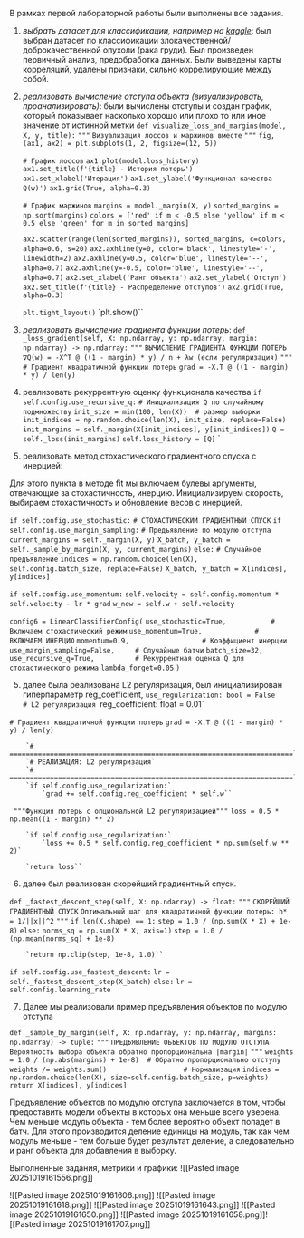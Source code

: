 В рамках первой лабораторной работы были выполнены все задания. 

1. *выбрать датасет для классификации, например на [kaggle](https://www.kaggle.com/datasets?&tags=13304-Clustering)*: был выбран датасет по классификации злокачественной/доброкачественной опухоли (рака груди). Был произведен первичный анализ, предобработка данных. Были выведены карты корреляций, удалены признаки, сильно коррелирующие между собой.

2. *реализовать вычисление отступа объекта (визуализировать, проанализировать)*: были вычислены отступы и создан график, который показывает насколько хорошо или плохо то или иное значение от истинной метки
`def visualize_loss_and_margins(model, X, y, title):`
    `"""`
    `Визуализация лоссов и маржинов вместе`
    `"""`
    `fig, (ax1, ax2) = plt.subplots(1, 2, figsize=(12, 5))`
    
    `# График лоссов`
    `ax1.plot(model.loss_history)`
    `ax1.set_title(f'{title} - История потерь')`
    `ax1.set_xlabel('Итерация')`
    `ax1.set_ylabel('Функционал качества Q(w)')`
    `ax1.grid(True, alpha=0.3)`
    
    `# График маржинов`
    `margins = model._margin(X, y)`
    `sorted_margins = np.sort(margins)`
    `colors = ['red' if m < -0.5 else 'yellow' if m < 0.5 else 'green' for m in sorted_margins]`
    
    `ax2.scatter(range(len(sorted_margins)), sorted_margins, c=colors, alpha=0.6, s=20)`
    `ax2.axhline(y=0, color='black', linestyle='-', linewidth=2)`
    `ax2.axhline(y=0.5, color='blue', linestyle='--', alpha=0.7)`
    `ax2.axhline(y=-0.5, color='blue', linestyle='--', alpha=0.7)`
    `ax2.set_xlabel('Ранг объекта')`
    `ax2.set_ylabel('Отступ')`
    `ax2.set_title(f'{title} - Распределение отступов')`
    `ax2.grid(True, alpha=0.3)`
    
    `plt.tight_layout()`
    `plt.show()``

2. *реализовать вычисление градиента функции потерь*: 
`def _loss_gradient(self, X: np.ndarray, y: np.ndarray, margin: np.ndarray) -> np.ndarray:`
        `"""`
        `ВЫЧИСЛЕНИЕ ГРАДИЕНТА ФУНКЦИИ ПОТЕРЬ`
        `∇Q(w) = -X^T @ ((1 - margin) * y) / n + λw (если регуляризация)`
        `"""`
        `# Градиент квадратичной функции потерь`
        `grad = -X.T @ ((1 - margin) * y) / len(y)`

3. реализовать рекуррентную оценку функционала качества
`if self.config.use_recursive_q:`
    `# Инициализация Q по случайному подмножеству`
    `init_size = min(100, len(X))  # размер выборки`
    `init_indices = np.random.choice(len(X), init_size, replace=False)`
    `init_margins = self._margin(X[init_indices], y[init_indices])`
    `Q = self._loss(init_margins)`
    `self.loss_history = [Q]`
    `

4. реализовать метод стохастического градиентного спуска с инерцией: 

Для этого пункта в методе fit мы включаем булевы аргументы, отвечающие за стохастичность, инерцию. Инициализируем скорость, выбираем стохастичность и обновление весов с инерцией.

`if self.config.use_stochastic:`
    `# СТОХАСТИЧЕСКИЙ ГРАДИЕНТНЫЙ СПУСК`
    `if self.config.use_margin_sampling:`
        `# Предъявление по модулю отступа`
        `current_margins = self._margin(X, y)`
        `X_batch, y_batch = self._sample_by_margin(X, y, current_margins)`
    `else:`
        `# Случайное предъявление`
        `indices = np.random.choice(len(X), self.config.batch_size, replace=False)`
        `X_batch, y_batch = X[indices], y[indices]`

`if self.config.use_momentum:`
    `self.velocity = self.config.momentum * self.velocity - lr * grad`
    `w_new = self.w + self.velocity`

`config6 = LinearClassifierConfig(`
        `use_stochastic=True,           # Включаем стохастический режим`
        `use_momentum=True,             # ВКЛЮЧАЕМ ИНЕРЦИЮ`
        `momentum=0.9,                  # Коэффициент инерции`
        `use_margin_sampling=False,     # Случайные батчи`
        `batch_size=32,`
        `use_recursive_q=True,          # Рекуррентная оценка Q для стохастического режима`
        `lambda_forget=0.05`
    `)`

5. далее была реализована L2 регуляризация, был инициализирован гиперпараметр reg_coefficient,
`use_regularization: bool = False        # L2 регуляризация
`reg_coefficient: float = 0.01`

`# Градиент квадратичной функции потерь`
        `grad = -X.T @ ((1 - margin) * y) / len(y)`
        
        `# ======================================================================`
        `# РЕАЛИЗАЦИЯ: L2 регуляризация`
        `# ======================================================================`
        `if self.config.use_regularization:`
            `grad += self.config.reg_coefficient * self.w``

` """Функция потерь с опциональной L2 регуляризацией"""`
        `loss = 0.5 * np.mean((1 - margin) ** 2)`
        
        `if self.config.use_regularization:`
            `loss += 0.5 * self.config.reg_coefficient * np.sum(self.w ** 2)`
            
        `return loss``

6. далее был реализован скорейший градиентный спуск. 

`def _fastest_descent_step(self, X: np.ndarray) -> float:`
        `"""`
        `СКОРЕЙШИЙ ГРАДИЕНТНЫЙ СПУСК`
        `Оптимальный шаг для квадратичной функции потерь: h* = 1/||x||^2`
        `"""`
        `if len(X.shape) == 1:`
            `step = 1.0 / (np.sum(X * X) + 1e-8)`
        `else:`
            `norms_sq = np.sum(X * X, axis=1)`
            `step = 1.0 / (np.mean(norms_sq) + 1e-8)`
            
        `return np.clip(step, 1e-8, 1.0)``

`if self.config.use_fastest_descent:`
	`lr = self._fastest_descent_step(X_batch)`
`else:`
	`lr = self.config.learning_rate`

7. Далее мы реализовали пример предъявления объектов по модулю отступа

`def _sample_by_margin(self, X: np.ndarray, y: np.ndarray, margins: np.ndarray) -> tuple:`
        `"""`
        `ПРЕДЪЯВЛЕНИЕ ОБЪЕКТОВ ПО МОДУЛЮ ОТСТУПА`
        `Вероятность выбора объекта обратно пропорциональна |margin|`
        `"""`
        `weights = 1.0 / (np.abs(margins) + 1e-8)  # Обратно пропорционально отступу`
        `weights /= weights.sum()                   # Нормализация`
        `indices = np.random.choice(len(X), size=self.config.batch_size, p=weights)`
        `return X[indices], y[indices]`

Предъявление объектов по модулю отступа заключается в том, чтобы предоставить модели объекты в которых она меньше всего уверена. Чем меньше модуль объекта - тем более вероятно объект попадет в батч. Для этого производится деление единицы на модуль, так как чем модуль меньше - тем больше будет результат деление, а следовательно и ранг объекта для добавления в выборку.


Выполненные задания, метрики и графики:
![[Pasted image 20251019161556.png]]

![[Pasted image 20251019161606.png]]
![[Pasted image 20251019161618.png]]
![[Pasted image 20251019161643.png]]
![[Pasted image 20251019161650.png]]
![[Pasted image 20251019161658.png]]![[Pasted image 20251019161707.png]]
